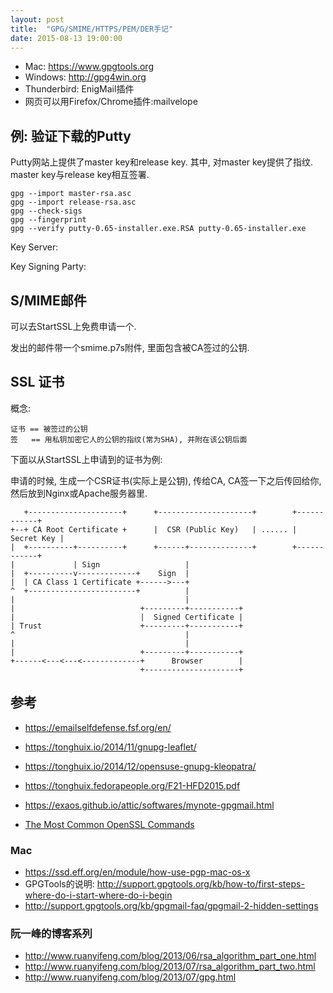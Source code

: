 ```yaml
---
layout: post
title:  "GPG/SMIME/HTTPS/PEM/DER手记"
date: 2015-08-13 19:00:00
---
```


 - Mac: <https://www.gpgtools.org>
 - Windows: <http://gpg4win.org>
 - Thunderbird: EnigMail插件
 - 网页可以用Firefox/Chrome插件:mailvelope



## 例: 验证下载的Putty


Putty网站上提供了master key和release key. 其中, 对master key提供了指纹. master key与release key相互签署. 

    gpg --import master-rsa.asc
    gpg --import release-rsa.asc
    gpg --check-sigs
    gpg --fingerprint
    gpg --verify putty-0.65-installer.exe.RSA putty-0.65-installer.exe



Key Server:

Key Signing Party:

## S/MIME邮件


可以去StartSSL上免费申请一个. 

发出的邮件带一个smime.p7s附件, 里面包含被CA签过的公钥. 


## SSL 证书

概念:

    证书 == 被签过的公钥
    签   == 用私钥加密它人的公钥的指纹(常为SHA), 并附在该公钥后面


下面以从StartSSL上申请到的证书为例:

申请的时候, 生成一个CSR证书(实际上是公钥), 传给CA, CA签一下之后传回给你, 然后放到Nginx或Apache服务器里. 

       +---------------------+      +---------------------+        +------------+
    +--+ CA Root Certificate +      |  CSR (Public Key)   | ...... | Secret Key |
    |  +----------+----------+      +------+--------------+        +------------+
    |             | Sign                   | 
    |  +----------v-------------+    Sign  |
    |  | CA Class 1 Certificate +------>---+
    ^  +------------------------+          |
    |                                      |
    |                            +---------+-----------+
    |                            |  Signed Certificate |
    | Trust                      +---------+-----------+
    ^                                      |
    |                                      |
    |                            +---------+-----------+
    +------<---<---<-------------+      Browser        |
                                 +---------------------+



## 参考

 - <https://emailselfdefense.fsf.org/en/>
 - <https://tonghuix.io/2014/11/gnupg-leaflet/>
 - <https://tonghuix.io/2014/12/opensuse-gnupg-kleopatra/>
 - <https://tonghuix.fedorapeople.org/F21-HFD2015.pdf>
 - <https://exaos.github.io/attic/softwares/mynote-gpgmail.html>

 - [The Most Common OpenSSL Commands](https://www.sslshopper.com/article-most-common-openssl-commands.html)


### Mac 

 - <https://ssd.eff.org/en/module/how-use-pgp-mac-os-x>
 - GPGTools的说明: <http://support.gpgtools.org/kb/how-to/first-steps-where-do-i-start-where-do-i-begin>
  - <http://support.gpgtools.org/kb/gpgmail-faq/gpgmail-2-hidden-settings>

### 阮一峰的博客系列

 - <http://www.ruanyifeng.com/blog/2013/06/rsa_algorithm_part_one.html>
 - <http://www.ruanyifeng.com/blog/2013/07/rsa_algorithm_part_two.html>
 - <http://www.ruanyifeng.com/blog/2013/07/gpg.html>

